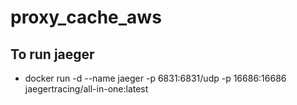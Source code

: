 # proxy_cache_aws

## To run jaeger
- docker run -d --name jaeger -p 6831:6831/udp -p 16686:16686 jaegertracing/all-in-one:latest